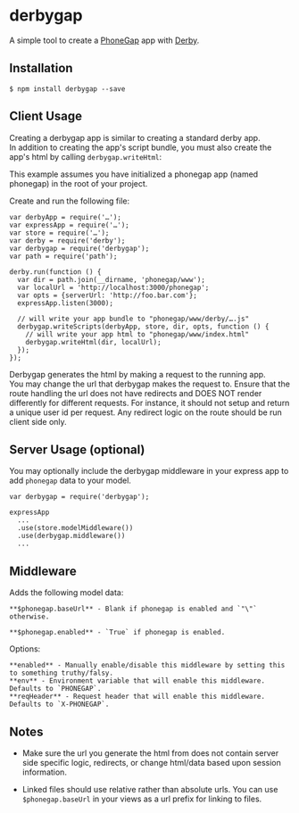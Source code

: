 derbygap
========

A simple tool to create a [PhoneGap](http://phonegap.com) app with [Derby](http://derbyjs.com).

Installation
------------

    $ npm install derbygap --save

Client Usage
------------

Creating a derbygap app is similar to creating a standard derby app.  
In addition to creating the app's script bundle, you must also create
the app's html by calling `derbygap.writeHtml`:

This example assumes you have initialized a phonegap app (named phonegap)
in the root of your project.  

Create and run the following file:

    var derbyApp = require('…');
    var expressApp = require('…');
    var store = require('…');
    var derby = require('derby');
    var derbygap = require('derbygap');
    var path = require('path');

    derby.run(function () {
      var dir = path.join(__dirname, 'phonegap/www');
      var localUrl = 'http://localhost:3000/phonegap';
      var opts = {serverUrl: 'http://foo.bar.com'};
      expressApp.listen(3000);

      // will write your app bundle to "phonegap/www/derby/….js"
      derbygap.writeScripts(derbyApp, store, dir, opts, function () {
        // will write your app html to "phonegap/www/index.html"
        derbygap.writeHtml(dir, localUrl);
      });
    });

Derbygap generates the html by making a request to the running app.  
You may change the url that derbygap makes the request to.
Ensure that the route handling the url does not have redirects and DOES NOT render differently for different requests. For instance, it should not setup and return a unique user id per request. Any redirect logic on the route should be run client side only.

Server Usage (optional)
-----------------------

You may optionally include the derbygap middleware in your express app
to add `phonegap` data to your model.

    var derbygap = require('derbygap');

    expressApp
      ...
      .use(store.modelMiddleware())
      .use(derbygap.middleware())
      ...

Middleware
----------

Adds the following model data:

    **$phonegap.baseUrl** - Blank if phonegap is enabled and `"\"` otherwise.

    **$phonegap.enabled** - `True` if phonegap is enabled.

Options:

    **enabled** - Manually enable/disable this middleware by setting this to something truthy/falsy.
    **env** - Environment variable that will enable this middleware. Defaults to `PHONEGAP`.
    **reqHeader** - Request header that will enable this middleware. Defaults to `X-PHONEGAP`.

Notes
-----

* Make sure the url you generate the html from does not contain server side specific logic, redirects, or change html/data based upon session information.

* Linked files should use relative rather than absolute urls. You can use `$phonegap.baseUrl` in your views as a url prefix for linking to files.
